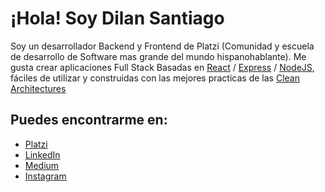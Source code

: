 # ¡Hola! Soy Dilan Santiago

Soy un desarrollador Backend y Frontend de Platzi (Comunidad y escuela de desarrollo de Software mas grande del mundo hispanohablante). Me gusta crear aplicaciones Full Stack Basadas en [React](https://es.reactjs.org/) / [Express](https://expressjs.com/es/) / [NodeJS](http://nodejs.org/), fáciles de utilizar y construidas con las mejores practicas de las [Clean Architectures](https://www2.deloitte.com/es/es/pages/technology/articles/clean-architecture.html)

## Puedes encontrarme en:
- [Platzi](https://platzi.com/p/Dilan-Santiago-Ariza/)
- [LinkedIn](https://www.linkedin.com/in/dilan-santiago-ariza-ca%C3%B1on-722a471b1/)
- [Medium](https://medium.com/@dilansantiagoariza)
- [Instagram](https://www.instagram.com/dilan_ariza_/)
